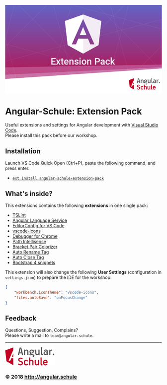 ![Logo](images/angular-shield-overflow.png)

# Angular-Schule: Extension Pack

Useful extensions and settings for Angular development with [Visual Studio Code](https://code.visualstudio.com/).  
Please install this pack before our workshop.

## Installation

Launch VS Code Quick Open (Ctrl+P), paste the following command, and press enter.
* [`ext install angular-schule-extension-pack`](https://marketplace.visualstudio.com/items?itemName=angular-schule.angular-schule-extension-pack)

## What's inside?

This extensions contains the following **extensions** in one single pack:

* [TSLint](https://marketplace.visualstudio.com/items?itemName=eg2.tslint)
* [Angular Language Service](https://marketplace.visualstudio.com/items?itemName=Angular.ng-template)
* [EditorConfig for VS Code](https://marketplace.visualstudio.com/items?itemName=EditorConfig.EditorConfig)
* [vscode-icons](https://marketplace.visualstudio.com/items?itemName=robertohuertasm.vscode-icons)
* [Debugger for Chrome](https://marketplace.visualstudio.com/items?itemName=msjsdiag.debugger-for-chrome)
* [Path Intellisense](https://marketplace.visualstudio.com/items?itemName=christian-kohler.path-intellisense)
* [Bracket Pair Colorizer](https://marketplace.visualstudio.com/items?itemName=CoenraadS.bracket-pair-colorizer)
* [Auto Rename Tag](https://marketplace.visualstudio.com/items?itemName=formulahendry.auto-rename-tag)
* [Auto Close Tag](https://marketplace.visualstudio.com/items?itemName=formulahendry.auto-close-tag)
* [Bootstrap 4 snippets](https://marketplace.visualstudio.com/items?itemName=thekalinga.bootstrap4-vscode)

This extension will also change the following **User Settings** (configuration in `settings.json`) to prepare the IDE for the workshop:

```json
{
    "workbench.iconTheme": "vscode-icons",
    "files.autoSave": "onFocusChange"
}
```


## Feedback

Questions, Suggestion, Complains?  
Please write a mail to `team@angular.schule`.

----------

![Logo](images/logo-angular-schule.png)

### &copy; 2018 http://angular.schule

